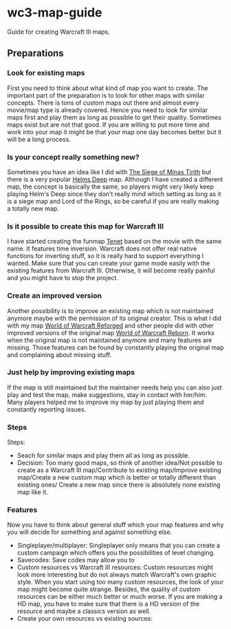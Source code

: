 # wc3-map-guide

Guide for creating Warcraft III maps.

## Preparations


### Look for existing maps

First you need to think about what kind of map you want to create. The important part of the preparation is to look for other maps with similar concepts.
There is tons of custom maps out there and almost every movie/map type is already covered. Hence you need to look for similar maps first and play them as long as possible to get their quality.
Sometimes maps exist but are not that good. If you are willing to put more time and work into your map it might be that your map one day becomes better but it will be a long process.

### Is your concept really something new?

Sometimes you have an idea like I did with [The Siege of Minas Tirith](https://github.com/tdauth/the-siege-of-minas-tirith) but there is a very popular [Helms Deep](https://maps.w3reforged.com/featured-maps/helms-deep) map.
Although I have created a different map, the concept is basically the same, so players might very likely keep playing Helm's Deep since they don't really mind which setting as long as it is a siege map and Lord of the Rings, so be careful if you are really making a totally new map.


### Is it possible to create this map for Warcraft III

I have started creating the funmap [Tenet](https://github.com/tdauth/tenet) based on the movie with the same name.
It features time inversion.
Warcraft does not offer real native functions for inverting stuff, so it is really hard to support everything I wanted.
Make sure that you can create your game mode easily with the existing features from Warcraft III.
Otherwise, it will become really painful and you might have to stop the project.

### Create an improved version

Another possibility is to improve an existing map which is not maintained anymore maybe with the permission of its original creator.
This is what I did with my map [World of Warcraft Reforged](https://github.com/tdauth/wowr) and other people did with other improved versions of the original map [World of Warcraft Reborn](https://www.hiveworkshop.com/threads/world-of-warcraft-reborn.80480/#resource-3941). It works when the original map is not maintained anymore and many features are missing.
Those features can be found by constantly playing the original map and complaining about missing stuff.

### Just help by improving existing maps

If the map is still maintained but the maintainer needs help you can also just play and test the map, make suggestions, stay in contact with her/him.
Many players helped me to improve my map by just playing them and constantly reporting issues.

### Steps

Steps:

* Seach for similar maps and play them all as long as possible.
* Decision: Too many good maps, so think of another idea/Not possible to create as a Warcraft III map/Contribute to existing map/Improve existing map/Create a new custom map which is better or totally different than existing ones/ Create a new map since there is absolutely none existing map like it.

### Features

Now you have to think about general stuff which your map features and why you will decide for something and against something else.

* Singleplayer/multiplayer: Singleplayer only means that you can create a custom campaign which offers you the possibilities of level changing.
* Savecodes: Save codes may allow you to 
* Custom resources vs Warcraft III resources: Custom resources might look more interesting but do not always match Warcraft's own graphic style. When you start using too many custom resources, the look of your map might become quite strange. Besides, the quality of custom resources can be either much better or much worse. If you are making a HD map, you have to make sure that there is a HD version of the resource and maybe a classics version as well.
* Create your own resources vs existing sources:
